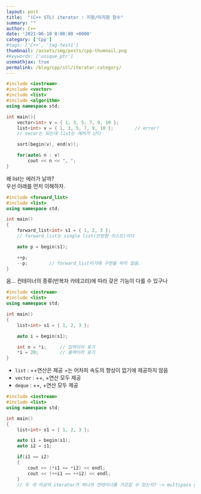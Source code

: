 ```yaml
---
layout: post
title:  "(C++ STL) iterator : 지원/미지원 함수"
summary: ""
author: C++
date: '2021-06-10 0:00:00 +0000'
category: ['Cpp']
#tags: ['C++', 'tag-test1']
thumbnail: /assets/img/posts/cpp-thumnail.png
#keywords: ['unique_ptr']
usemathjax: true
permalink: /blog/cpp/stl/iterator-category/
---
```


```cpp
#include <iostream>
#include <vector>
#include <list>
#include <algorithm>
using namespace std;

int main(){
    vector<int> v = { 1, 3, 5, 7, 9, 10 };
    list<int> v = { 1, 3, 5, 7, 9, 10 };        // error!
    // vecor는 되는데 list는 에러가 난다

    sort(begin(v), end(v));

    for(auto& n : v)
        cout << n << ", ";
}
```

왜 list는 에러가 날까?<br>
우선 아래를 먼저 이해하자.<br>

```cpp
#include <forward_list>
#include <list>
using namespace std;

int main()
{
    forward_list<int> s1 = { 1, 2, 3 };
    // forward_list는 single list(단방향 리스트)이다

    auto p = begin(s1);

    ++p;
    --p;        // forward_list이기에 구현을 하지 않음.
}
```

음… 컨테이너의 종류(반복자 카테고리)에 따라 갖은 기능이 다를 수 있구나

```cpp
#include <iostream>
#include <list>
using namespace std;

int main()
{
    list<int> s1 = { 1, 2, 3 };

    auto i = begin(s1);

    int n = *i;     // 입력이라 표기
    *i = 20;        // 출력이라 표기
}
```

* `list` : ++연산은 제공 +는 어차피 속도의 향상이 없기에 제공하지 않음
* `vector` : ++, +연산 모두 제공
* `deque` : ++, +연산 모두 제공

```cpp
#include <iostream>
#include <list>
using namespace std;

int main()
{
    list<int> s1 = { 1, 2, 3 };

    auto i1 = begin(s1);
    auto i2 = i1;

    if(i1 == i2)
    {
        cout << (*i1 == *i2) << endl;
        cout << (++i1 == ++i2) << endl;
    }
    // 두 개 이상의 iterator가 하나의 컨테이너를 가르킬 수 있는지? -> multipass guarantee라 한다.
```